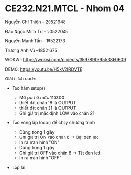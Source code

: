 # CE232.N21.MTCL - Nhom 04

Nguyễn Chí Thiện – 20521948

Đào Ngọc Minh Trí – 20522045

Nguyễn Mạnh Tấn – 19522173

Trương Anh Vũ –18521675

WOKWI: https://wokwi.com/projects/359789079553860609

DEMO: https://youtu.be/H5kV2IRDVTE

Giải thích code:
* Tạo hàm setup()

  * Mở port ở mức 115200
  * thiết đặt chân 18 là OUTPUT
  * thiết đặt chân 21 là OUTPUT
  * Ghi giá trị mặc định LOW vào chân 21

* Tạo vòng lặp loop() để chạy chương trình
  * Dừng trong 1 giây
  * Ghi giá trị ON vào chân 8 -> Bật đèn led
  * In ra màn hình "ON"
  * Dừng trong 1 giây
  * Ghi giá trị OFF vào chân 8 -> Tắt đèn led
  * In ra màn hình "OFF"
 
 * Lặp lại
